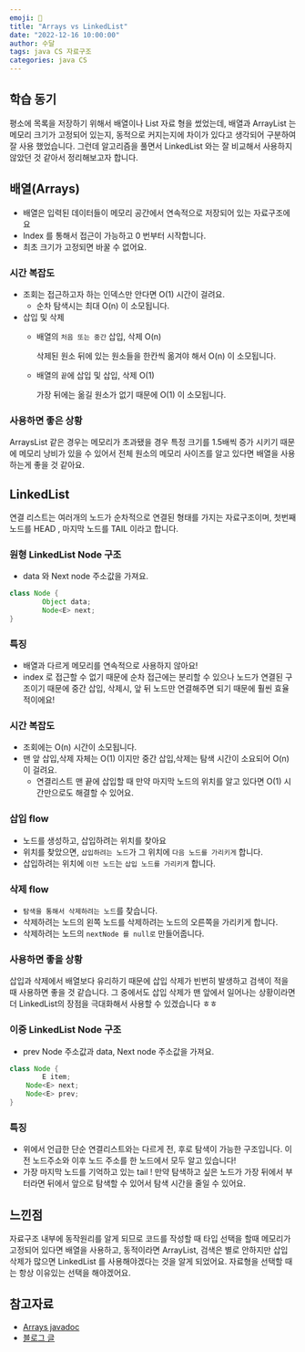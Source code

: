 ```yaml
---
emoji: 🙂
title: "Arrays vs LinkedList"
date: "2022-12-16 10:00:00"
author: 수달
tags: java CS 자료구조
categories: java CS
---
```



## 학습 동기

평소에 목록을 저장하기 위해서 배열이나 List 자료 형을 썼었는데, 배열과 ArrayList 는 메모리 크기가 고정되어 있는지, 동적으로 커지는지에 차이가 있다고 생각되어 구분하여 잘 사용 했었습니다. 그런데 알고리즘을 풀면서 LinkedList 와는 잘 비교해서 사용하지 않았던 것 같아서 정리해보고자 합니다.

## 배열(Arrays)

- 배열은 입력된 데이터들이 메모리 공간에서 연속적으로 저장되어 있는 자료구조에요
- Index 를 통해서 접근이 가능하고 0 번부터 시작합니다.
- 최초 크기가 고정되면 바꿀 수 없어요.

### 시간 복잡도

- 조회는 접근하고자 하는 인덱스만 안다면 O(1) 시간이 걸려요.
    - 순차 탐색시는 최대 O(n) 이 소모됩니다.
- 삽입 및 삭제
    - 배열의 `처음 또는 중간` 삽입, 삭제 O(n)
        
        삭제된 원소 뒤에 있는 원소들을 한칸씩 옮겨야 해서 O(n) 이 소모됩니다.
        
    - 배열의 `끝`에 삽입 및 삽입, 삭제  O(1)
        
        가장 뒤에는 옮길 원소가 없기 때문에 O(1) 이 소모됩니다.
        
    

### 사용하면 좋은 상황

ArraysList 같은 경우는 메모리가 초과됐을 경우 특정 크기를 1.5배씩 증가 시키기 때문에 메모리 낭비가 있을 수 있어서 전체 원소의 메모리 사이즈를 알고 있다면 배열을 사용하는게 좋을 것 같아요. 

## LinkedList

연결 리스트는 여러개의 노드가 순차적으로 연결된 형태를 가지는 자료구조이며, 첫번째 노드를 HEAD , 마지막 노드를 TAIL 이라고 합니다. 

### 원형 LinkedList Node 구조

- data  와 Next node 주소값을 가져요.

```java
class Node {
		Object data;
		Node<E> next;
}
```

### 특징

- 배열과 다르게 메모리를 연속적으로 사용하지 않아요!
- index 로 접근할 수 없기 때문에 순차 접근에는 분리할 수 있으나 노드가 연결된 구조이기 때문에 중간 삽입, 삭제시, 앞 뒤 노드만 연결해주면 되기 때문에 훨씬 효율적이에요!

### 시간 복잡도

- 조회에는 O(n) 시간이 소모됩니다.
- 맨 앞 삽입,삭제 자체는 O(1) 이지만 중간 삽입,삭제는 탐색 시간이 소요되어 O(n) 이 걸려요.
    - 연결리스트 맨 끝에 삽입할 때 만약 마지막 노드의 위치를 알고 있다면 O(1) 시간만으로도 해결할 수 있어요.

### 삽입 flow

- 노드를 생성하고, 삽입하려는 위치를 찾아요
- 위치를 찾았으면, `삽입하려는 노드`가 그 위치에 `다음 노드를 가리키게` 합니다.
- 삽입하려는 위치에 `이전 노드`는 `삽입 노드를 가리키게` 합니다.

### 삭제 flow

- `탐색을 통해서 삭제하려는 노드`를 찾습니다.
- 삭제하려는 노드의 왼쪽 노드를 삭제하려는 노드의 오른쪽을 가리키게 합니다.
- 삭제하려는 노드의 `nextNode 를 null로` 만들어줍니다.

### 사용하면 좋을 상황

삽입과 삭제에서 배열보다 유리하기 때문에 삽입 삭제가 빈번히 발생하고 검색이 적을 때 사용하면 좋을 것 같습니다. 그 중에서도 삽입 삭제가 맨 앞에서 일어나는 상황이라면 더 LinkedList의 장점을 극대화해서 사용할 수 있겠습니다 ㅎㅎ 

### 이중 LinkedList  Node 구조

- prev Node  주소값과 data,  Next node 주소값을 가져요.

```java
class Node {
		E item;
    Node<E> next;
    Node<E> prev;
}
```

### 특징

- 위에서 언급한 단순 연결리스트와는 다르게 전, 후로 탐색이 가능한 구조입니다. 이전 노드주소와 이후 노드 주소를 한 노드에서 모두 알고 있습니다!
- 가장 마지막 노드를 기억하고 있는 tail ! 만약 탐색하고 싶은 노드가 가장 뒤에서 부터라면 뒤에서 앞으로 탐색할 수 있어서 탐색 시간을 줄일 수 있어요.

## 느낀점

자료구조 내부에 동작원리를 알게 되므로 코드를 작성할 때 타입 선택을 할때 메모리가 고정되어 있다면 배열을 사용하고, 동적이라면 ArrayList, 검색은 별로 안하지만 삽입 삭제가 많으면 LinkedList 를 사용해야겠다는 것을 알게 되었어요. 자료형을 선택할 때는 항상 이유있는 선택을 해야겠어요. 

## 참고자료

- [Arrays javadoc](https://docs.oracle.com/en/java/javase/12/docs/api/java.base/java/util/Arrays.html)
- [블로그 글](https://hongcoding.tistory.com/74)